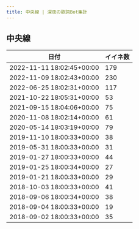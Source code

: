 ```yaml
---
title: 中央線 | 深夜の歌詞Bot集計
---
```

## 中央線

|日付|イイネ数|
|-|-|
|2022-11-11 18:02:45+00:00|179|
|2022-11-09 18:02:43+00:00|230|
|2022-06-25 18:02:31+00:00|117|
|2021-10-22 18:05:31+00:00|53|
|2021-09-15 18:04:06+00:00|75|
|2020-11-08 18:02:14+00:00|61|
|2020-05-14 18:03:19+00:00|79|
|2019-11-10 18:00:33+00:00|38|
|2019-05-31 18:00:33+00:00|31|
|2019-01-27 18:00:33+00:00|44|
|2019-01-25 18:00:34+00:00|27|
|2019-01-21 18:00:33+00:00|29|
|2018-10-03 18:00:33+00:00|41|
|2018-09-06 18:00:34+00:00|38|
|2018-09-04 18:00:33+00:00|19|
|2018-09-02 18:00:33+00:00|35|

